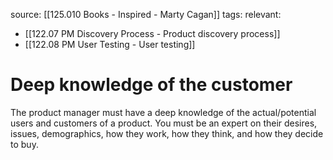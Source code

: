 source: [[125.010 Books - Inspired - Marty Cagan]]
tags:
relevant:
- [[122.07 PM Discovery Process - Product discovery process]]
- [[122.08 PM User Testing - User testing]]

# Deep knowledge of the customer

The product manager must have a deep knowledge of the actual/potential users and customers of a product. You must be an expert on their desires, issues, demographics, how they work, how they think, and how they decide to buy.

